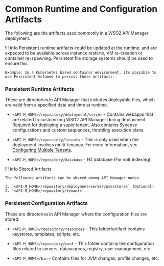 # Common Runtime and Configuration Artifacts

The following are the artifacts used commonly in a WSO2 API Manager deployment.

!!! info
        Persistent runtime artifacts could be updated at the runtime, and are expected to be available across instance restarts, VM re-creation or container re-spawning. Persistent file storage systems should be used to ensure this.

    Example: In a Kubernetes based container environment, its possible to use Persistent Volumes to persist these artifacts.

### Persistent Runtime Artifacts

These are directories in API Manager that includes deployable files, which are valid from a specified date and time at runtime.

-   `<API-M_HOME>/repository/deployment/server` -  Contains webapps that are related to customizing WSO2 API Manager during deployment. Required for deploying a super tenant. Also contains Synapse configurations and custom sequences, throttling execution plans.

-   `<API-M_HOME>/repository/tenants` - This is only used when the deployment involves multi-tenancy. For more information, see [Configuring Multiple Tenants](https://apim.docs.wso2.com/en/4.2.0/administer/multitenancy/introduction-to-multitenancy/).

-   `<API-M_HOME>/repository/database` - H2 database (For solr indexing).

!!! info
    Shared Artifacts

    The following artifacts can be shared among API Manager nodes.

    1. `<API-M_HOME>/repository/deployment/server/userstores` (Optional)
    2. `<API-M_HOME>/repository/tenants`


### Persistent Configuration Artifacts

These are directories in API Manager where the configuration files are stored.

-   `<API-M_HOME>/repository/resources` - This folder/artifact contains keystores, templates, scripts, etc.

-   `<API-M_HOME>/repository/conf` - This folder contains the configuration files related to servers, datasources, registry, user management, etc.

-   `<API-M_HOME>/bin` - Contains files for JVM changes, profile changes, etc.
